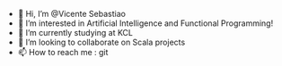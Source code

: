 - 👋 Hi, I’m @Vicente Sebastiao
- 👀 I’m interested in Artificial Intelligence and Functional Programming!
- 🌱 I’m currently studying at KCL
- 💞️ I’m looking to collaborate on Scala projects
- 📫 How to reach me : git

<!---
VicenteSebastiao1/VicenteSebastiao1 is a ✨ special ✨ repository because its `README.md` (this file) appears on your GitHub profile.
You can click the Preview link to take a look at your changes.
--->
